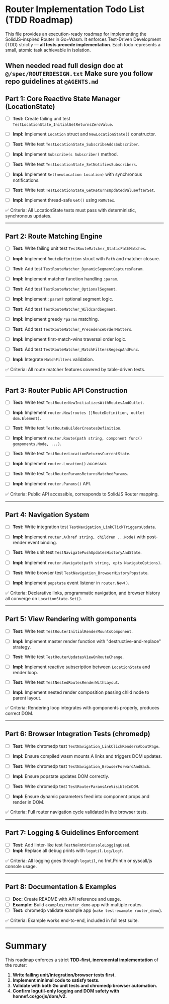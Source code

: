 # Router Implementation Todo List (TDD Roadmap)

This file provides an execution-ready roadmap for implementing the SolidJS-inspired Router in Go+Wasm. It enforces Test-Driven Development (TDD) strictly — **all tests precede implementation**. Each todo represents a small, atomic task achievable in isolation.

When needed read full design doc at `@/spec/ROUTERDESIGN.txt`
Make sure you follow repo guidelines at `@AGENTS.md`
---

## Part 1: Core Reactive State Manager (LocationState)

- [ ] **Test:** Create failing unit test `TestLocationState_InitialGetReturnsZeroValue`.
- [ ] **Impl:** Implement `Location` struct and `NewLocationState()` constructor.

- [ ] **Test:** Write test `TestLocationState_SubscribeAddsSubscriber`.
- [ ] **Impl:** Implement `Subscribe(s Subscriber)` method.

- [ ] **Test:** Write test `TestLocationState_SetNotifiesSubscribers`.
- [ ] **Impl:** Implement `Set(newLocation Location)` with synchronous notifications.

- [ ] **Test:** Write test `TestLocationState_GetReturnsUpdatedValueAfterSet`.
- [ ] **Impl:** Implement thread-safe `Get()` using `RWMutex`.

✅ Criteria: All LocationState tests must pass with deterministic, synchronous updates.

---

## Part 2: Route Matching Engine

- [ ] **Test:** Write failing unit test `TestRouteMatcher_StaticPathMatches`.
- [ ] **Impl:** Implement `RouteDefinition` struct with `Path` and matcher closure.

- [ ] **Test:** Add test `TestRouteMatcher_DynamicSegmentCapturesParam`.
- [ ] **Impl:** Implement matcher function handling `:param`.

- [ ] **Test:** Add test `TestRouteMatcher_OptionalSegment`.
- [ ] **Impl:** Implement `:param?` optional segment logic.

- [ ] **Test:** Add test `TestRouteMatcher_WildcardSegment`.
- [ ] **Impl:** Implement greedy `*param` matching.

- [ ] **Test:** Add test `TestRouteMatcher_PrecedenceOrderMatters`.
- [ ] **Impl:** Implement first-match-wins traversal order logic.

- [ ] **Test:** Add test `TestRouteMatcher_MatchFiltersRegexpAndFunc`.
- [ ] **Impl:** Integrate `MatchFilters` validation.

✅ Criteria: All route matcher features covered by table-driven tests.

---

## Part 3: Router Public API Construction

- [ ] **Test:** Write test `TestRouterNewInitializesWithRoutesAndOutlet`.
- [ ] **Impl:** Implement `router.New(routes []RouteDefinition, outlet dom.Element)`.

- [ ] **Test:** Write test `TestRouteBuilderCreatesDefinition`.
- [ ] **Impl:** Implement `router.Route(path string, component func() gomponents.Node, ...)`.

- [ ] **Test:** Write test `TestRouterLocationReturnsCurrentState`.
- [ ] **Impl:** Implement `router.Location()` accessor.

- [ ] **Test:** Write test `TestRouterParamsReturnsMatchedParams`.
- [ ] **Impl:** Implement `router.Params()` API.

✅ Criteria: Public API accessible, corresponds to SolidJS Router mapping.

---

## Part 4: Navigation System

- [ ] **Test:** Write integration test `TestNavigation_LinkClickTriggersUpdate`.
- [ ] **Impl:** Implement `router.A(href string, children ...Node)` with post-render event binding.

- [ ] **Test:** Write unit test `TestNavigatePushUpdatesHistoryAndState`.
- [ ] **Impl:** Implement `router.Navigate(path string, opts NavigateOptions)`.

- [ ] **Test:** Write browser test `TestNavigation_BrowserHistoryPopstate`.
- [ ] **Impl:** Implement `popstate` event listener in `router.New()`.

✅ Criteria: Declarative links, programmatic navigation, and browser history all converge on `LocationState.Set()`.

---

## Part 5: View Rendering with gomponents

- [ ] **Test:** Write test `TestRouterInitialRenderMountsComponent`.
- [ ] **Impl:** Implement master render function with "destructive-and-replace" strategy.

- [ ] **Test:** Write test `TestRouterUpdatesViewOnRouteChange`.
- [ ] **Impl:** Implement reactive subscription between `LocationState` and render loop.

- [ ] **Test:** Write test `TestNestedRoutesRenderWithLayout`.
- [ ] **Impl:** Implement nested render composition passing child node to parent layout.

✅ Criteria: Rendering loop integrates with gomponents properly, produces correct DOM.

---

## Part 6: Browser Integration Tests (chromedp)

- [ ] **Test:** Write chromedp test `TestNavigation_LinkClickRendersAboutPage`.
- [ ] **Impl:** Ensure compiled wasm mounts A links and triggers DOM updates.

- [ ] **Test:** Write chromedp test `TestNavigation_BrowserForwardAndBack`.
- [ ] **Impl:** Ensure popstate updates DOM correctly.

- [ ] **Test:** Write chromedp test `TestRouterParamsAreVisibleInDOM`.
- [ ] **Impl:** Ensure dynamic parameters feed into component props and render in DOM.

✅ Criteria: Full router navigation cycle validated in live browser tests.

---

## Part 7: Logging & Guidelines Enforcement

- [ ] **Test:** Add linter-like test `TestNoFmtOrConsoleLoggingUsed`.
- [ ] **Impl:** Replace all debug prints with `logutil.Log/Logf`.

✅ Criteria: All logging goes through `logutil`, no fmt.Println or syscall/js console usage.

---

## Part 8: Documentation & Examples

- [ ] **Doc:** Create README with API reference and usage.
- [ ] **Example:** Build `examples/router_demo` app with multiple routes.
- [ ] **Test:** chromedp validate example app (`make test-example router_demo`).

✅ Criteria: Example works end-to-end, included in full test suite.

---

# Summary

This roadmap enforces a strict **TDD-first, incremental implementation** of the router:
1. **Write failing unit/integration/browser tests first.**
2. **Implement minimal code to satisfy tests.**
3. **Validate with both Go unit tests and chromedp browser automation.**
4. **Confirm logutil-only logging and DOM safety with honnef.co/go/js/dom/v2.**
